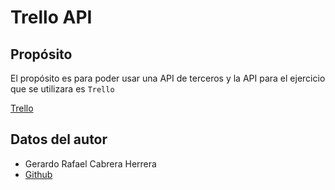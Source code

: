 # Trello API

## Propósito

El propósito es para poder usar una API de terceros y la API para el ejercicio que se utilizara es `Trello`

[Trello](https://trello.com/)

## Datos del autor
- Gerardo Rafael Cabrera Herrera
- [Github](https://github.com/GerardoCabreraH)